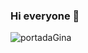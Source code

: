 ### Hi everyone 👋
![portadaGina](https://user-images.githubusercontent.com/86910759/163458965-e1322711-e639-476e-86f5-087ed25e464f.png)
<!--
**Gym28/Gym28** is a ✨ _special_ ✨ repository because its `README.md` (this file) appears on your GitHub profile.

Here are some ideas to get you started:

- 🔭 I’m currently working on ...
- 🌱 I’m currently learning Desarrollo de Aplicaciones Multiplataforma (DAM) y Big Data.
- 👯 I’m looking to collaborate on ...
- 🤔 I’m looking for help with ...
- 💬 Ask me about ...
- 📫 How to reach me: ...
- 😄 Pronouns: ...
- ⚡ Fun fact: ...
-->
